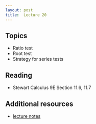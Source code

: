 ```yaml
---
layout: post
title:  Lecture 20
---
```


## Topics

* Ratio test
* Root test
* Strategy for series tests

## Reading

* Stewart Calculus 9E Section 11.6, 11.7

## Additional resources

* <a href="https://wcasper.github.io/math150Bsummer2023/extras/lecture20notes.pdf">lecture notes</a>


